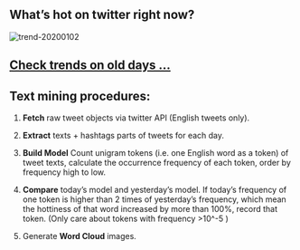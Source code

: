 ## What’s hot on twitter right now?

![trend-20200102][wordcloud]

[wordcloud]: https://raw.githubusercontent.com/xdqc/tweet-trend-everyday/master/word-cloud/trend-20200102.png?token=AF5V4P7ADR6KQBZ4CEDTNIK6AXRMU "trend-20200102"

## [Check trends on old days ...](https://github.com/xdqc/tweet-trend-everyday/tree/master/word-cloud)

## Text mining procedures:

1. **Fetch** raw tweet objects via twitter API (English tweets only).

2. **Extract** texts + hashtags parts of tweets for each day.

3. **Build Model** Count unigram tokens (i.e. one English word as a token) of tweet texts, calculate the occurrence frequency of each token, order by frequency high to low.

4. **Compare** today’s model and yesterday’s model. If today’s frequency of one token is higher than 2 times of yesterday’s frequency, which mean the hottiness of that word increased by more than 100%, record that token. (Only care about tokens with frequency >10^-5 )

5. Generate **Word Cloud** images.

